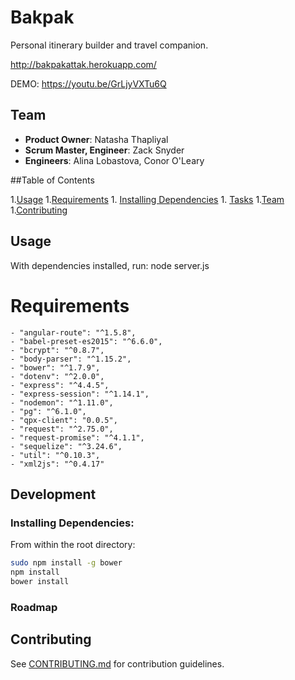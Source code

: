 # Bakpak 

Personal itinerary builder and travel companion.

http://bakpakattak.herokuapp.com/

DEMO: https://youtu.be/GrLjyVXTu6Q

## Team

  - __Product Owner__: Natasha Thapliyal
  - __Scrum Master, Engineer__: Zack Snyder
  - __Engineers__: Alina Lobastova, Conor O'Leary

##Table of Contents

1.[Usage](#Usage)
1.[Requirements](#development)
	1. [Installing Dependencies](#installing-dependencies)
	1. [Tasks](#tasks)
1.[Team](#team)
1.[Contributing](#contributing)

## Usage

With dependencies installed, run:
node server.js

# Requirements

    - "angular-route": "^1.5.8",
    - "babel-preset-es2015": "^6.6.0",
    - "bcrypt": "^0.8.7",
    - "body-parser": "^1.15.2",
    - "bower": "^1.7.9",
    - "dotenv": "^2.0.0",
    - "express": "^4.4.5",
    - "express-session": "^1.14.1",
    - "nodemon": "^1.11.0",
    - "pg": "^6.1.0",
    - "qpx-client": "0.0.5",
    - "request": "^2.75.0",
    - "request-promise": "^4.1.1",
    - "sequelize": "^3.24.6",
    - "util": "^0.10.3",
    - "xml2js": "^0.4.17"


## Development

### Installing Dependencies:

From within the root directory:

```sh
sudo npm install -g bower
npm install
bower install
```
### Roadmap

## Contributing

See [CONTRIBUTING.md](CONTRIBUTING.md) for contribution guidelines.
